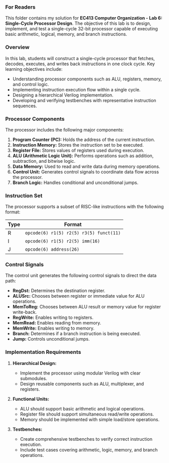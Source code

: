 ### For Readers

This folder contains my solution for **EC413 Computer Organization - Lab 6: Single-Cycle Processor Design**. The objective of this lab is to design, implement, and test a single-cycle 32-bit processor capable of executing basic arithmetic, logical, memory, and branch instructions.


### Overview

In this lab, students will construct a single-cycle processor that fetches, decodes, executes, and writes back instructions in one clock cycle. Key learning objectives include:
- Understanding processor components such as ALU, registers, memory, and control logic.
- Implementing instruction execution flow within a single cycle.
- Designing a hierarchical Verilog implementation.
- Developing and verifying testbenches with representative instruction sequences.


### Processor Components

The processor includes the following major components:

1. **Program Counter (PC):** Holds the address of the current instruction.
2. **Instruction Memory:** Stores the instruction set to be executed.
3. **Register File:** Stores values of registers used during execution.
4. **ALU (Arithmetic Logic Unit):** Performs operations such as addition, subtraction, and bitwise logic.
5. **Data Memory:** Used to read and write data during memory operations.
6. **Control Unit:** Generates control signals to coordinate data flow across the processor.
7. **Branch Logic:** Handles conditional and unconditional jumps.


### Instruction Set

The processor supports a subset of RISC-like instructions with the following format:

| Type | Format                 |
|------|------------------------|
| R    | `opcode(6) r1(5) r2(5) r3(5) funct(11)` |
| I    | `opcode(6) r1(5) r2(5) imm(16)` |
| J    | `opcode(6) address(26)` |


### Control Signals

The control unit generates the following control signals to direct the data path:

- **RegDst:** Determines the destination register.
- **ALUSrc:** Chooses between register or immediate value for ALU operations.
- **MemToReg:** Chooses between ALU result or memory value for register write-back.
- **RegWrite:** Enables writing to registers.
- **MemRead:** Enables reading from memory.
- **MemWrite:** Enables writing to memory.
- **Branch:** Determines if a branch instruction is being executed.
- **Jump:** Controls unconditional jumps.


### Implementation Requirements

1. **Hierarchical Design:** 
   - Implement the processor using modular Verilog with clear submodules.
   - Design reusable components such as ALU, multiplexer, and registers.

2. **Functional Units:**
   - ALU should support basic arithmetic and logical operations.
   - Register file should support simultaneous read/write operations.
   - Memory should be implemented with simple load/store operations.

3. **Testbenches:**
   - Create comprehensive testbenches to verify correct instruction execution.
   - Include test cases covering arithmetic, logic, memory, and branch operations.
